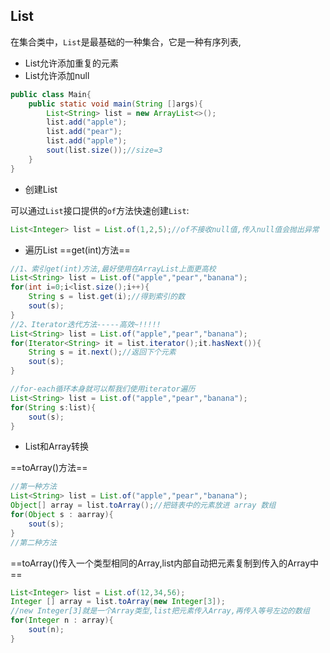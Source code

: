 ## List

在集合类中，`List`是最基础的一种集合，它是一种有序列表,

- List允许添加重复的元素
- List允许添加null

```java
public class Main{
    public static void main(String []args){
        List<String> list = new ArrayList<>();
        list.add("apple");
        list.add("pear");
        list.add("apple");
        sout(list.size());//size=3
    }
}
```

- 创建List

可以通过`List`接口提供的`of`方法快速创建`List`:

```java
List<Integer> list = List.of(1,2,5);//of不接收null值,传入null值会抛出异常
```

- 遍历List ==get(int)方法==

```java
//1、索引get(int)方法,最好使用在ArrayList上面更高校
List<String> list = List.of("apple","pear","banana");
for(int i=0;i<list.size();i++){
    String s = list.get(i);//得到索引的数
    sout(s);
}
//2、Iterator迭代方法-----高效~!!!!!
List<String> list = List.of("apple","pear","banana");
for(Iterator<String> it = list.iterator();it.hasNext()){
    String s = it.next();//返回下个元素
    sout(s);
}

//for-each循环本身就可以帮我们使用iterator遍历
List<String> list = List.of("apple","pear","banana");
for(String s:list){
    sout(s);
}
```

- List和Array转换

==toArray()方法==

```java
//第一种方法
List<String> list = List.of("apple","pear","banana");
Object[] array = list.toArray();//把链表中的元素放进 array 数组
for(Object s : aarray){
    sout(s);
}
//第二种方法

```

==toArray()传入一个类型相同的Array,list内部自动把元素复制到传入的Array中==

```java
List<Integer> list = List.of(12,34,56);
Integer [] array = list.toArray(new Integer[3]);
//new Integer[3]就是一个Array类型,list把元素传入Array,再传入等号左边的数组
for(Integer n : array){
    sout(n);
}
```

